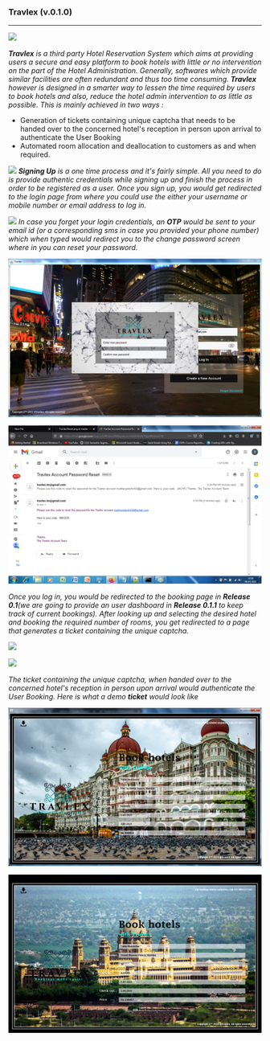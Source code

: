 ### Travlex (v.0.1.0)
---

![](https://github.com/tuhinnn-py/Travlex/blob/master/Log_In.gif)

***Travlex** is a third party Hotel Reservation System which aims at providing users a secure and easy platform to book hotels with little or no intervention on the part of the Hotel Administration. 
   Generally, softwares which provide similar facilities are often redundant and thus too time consuming. **Travlex** however is designed in a smarter way to lessen the time required by users to book
   hotels and also, reduce the hotel admin intervention to as little as possible. This is mainly achieved in two ways :*
   
  * Generation of tickets containing unique captcha that needs to be handed over to the concerned hotel's reception in person upon arrival to authenticate the User Booking
  * Automated room allocation and deallocation to customers as and when required.
  
![](https://github.com/tuhinnn-py/Travlex/blob/master/Sign_Up.gif)
***Signing Up** is a one time process and it's fairly simple. All you need to do is provide authentic credentials while signing up and finish the process in order to be registered as a user.
   Once you sign up, you would get redirected to the login page from where you could use the either your username or mobile number or email address to log in.*

![](https://github.com/tuhinnn-py/Travlex/blob/master/Forgot_pwd.gif)
*In case you forget your login credentials, an **OTP** would be sent to your email id (or a corresponding sms in case you provided your phone number) which when typed would redirect you to the change password screen where in you can reset your password.*  

![](https://github.com/tuhinnn-py/Travlex/blob/master/Reset.png)


![](https://github.com/tuhinnn-py/Travlex/blob/master/Travlex_Account_Reset.png)

*Once you log in, you would be redirected to the booking page in **Release 0.1**(we are going to provide an user dashboard in **Release 0.1.1** to keep track of current bookings). After looking up and selecting the desired hotel and booking the required number of rooms, 
you get redirected to a page that generates a ticket containing the unique captcha.*

![](https://github.com/tuhinnn-py/Travlex/blob/master/Book_Hotels.gif)

![](https://github.com/tuhinnn-py/Travlex/blob/master/Book_.gif)

*The ticket containing the unique captcha, when handed over to the concerned hotel's reception in person upon arrival would authenticate the User Booking. Here is what a demo **ticket** would look like*

![](https://github.com/tuhinnn-py/Travlex/blob/master/Ticket_Taj.png)

![](https://github.com/tuhinnn-py/Travlex/blob/master/Umaid%20Bhawan%20Palace%2C%20Mumbai-AJJGHDsaved.png)
